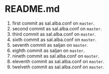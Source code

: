 # README.md

1. first commit as sal.alba.conf on `master`.
2. second commit as sal.alba.conf on `master`.
3. third commit as sal.alba.conf on `master`.
5. sixth commit as sal.alba.conf on `master`.
6. seventh commit as saljan on `master`.
7. eighth commit as saljan on `master`.
8. nineth commit as sal.alba.conf on `master`.
9. eleventh commit as sal.alba.conf on `master`.
10. twelveth commit as sal.alba.conf on `master`.
